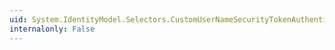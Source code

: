 ```yaml
---
uid: System.IdentityModel.Selectors.CustomUserNameSecurityTokenAuthenticator.ValidateUserNamePasswordCore(System.String,System.String)
internalonly: False
---
```

